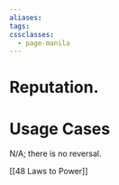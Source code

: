 ```yaml
---
aliases: 
tags: 
cssclasses:
  - page-manila
---
```

# Reputation.

# Usage Cases
N/A; there is no reversal.

[[48 Laws to Power]]